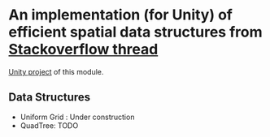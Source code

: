 # An implementation (for Unity) of efficient spatial data structures from [Stackoverflow thread](https://stackoverflow.com/questions/41946007/efficient-and-well-explained-implementation-of-a-quadtree-for-2d-collision-det#)

[Unity project](https://github.com/nobnak/Test-EfficientSpatialDataStructureUnity) of this module.

## Data Structures
- Uniform Grid : Under construction
- QuadTree: TODO


